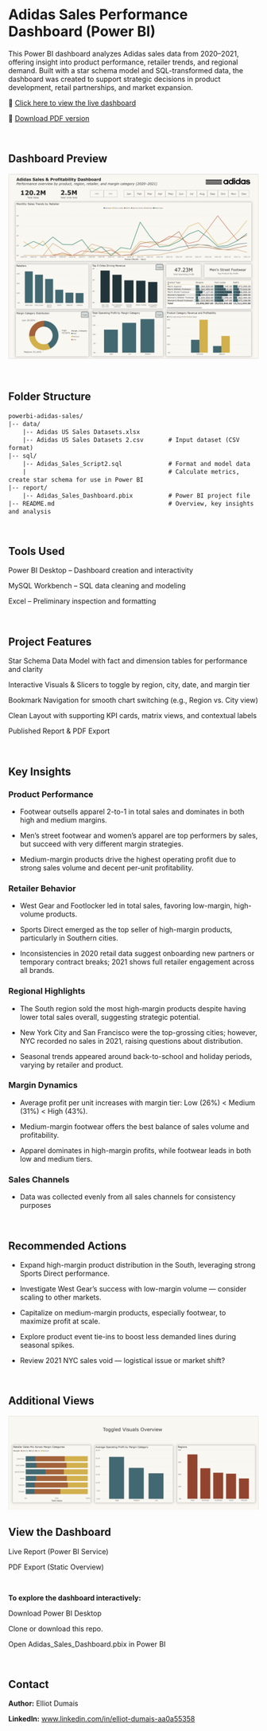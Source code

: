 # Adidas Sales Performance Dashboard (Power BI)
This Power BI dashboard analyzes Adidas sales data from 2020–2021, offering insight into product performance, retailer trends, and regional demand. Built with a star schema model and SQL-transformed data, the dashboard was created to support strategic decisions in product development, retail partnerships, and market expansion.

🔗 [Click here to view the live dashboard](https://github.com/Edumais37/powerbi-adidas-sales/blob/main/report/Adidas_Sales_Dashboard.pbix)  

📄 [Download PDF version](https://github.com/Edumais37/powerbi-adidas-sales/blob/main/report/Adidas_Sales_Dashboard_PDF.pdf)



<br>

## Dashboard Preview

![Adidas Dashboard Preview](https://github.com/Edumais37/powerbi-adidas-sales/blob/main/report/Adidas_Dash_Page1.png) 


<br>

## Folder Structure

```
powerbi-adidas-sales/
|-- data/
    |-- Adidas US Sales Datasets.xlsx         
    |-- Adidas US Sales Datasets 2.csv       # Input dataset (CSV format)
|-- sql/
    |-- Adidas_Sales_Script2.sql             # Format and model data
    |                                        # Calculate metrics, create star schema for use in Power BI
|-- report/
    |-- Adidas_Sales_Dashboard.pbix          # Power BI project file
|-- README.md                                # Overview, key insights and analysis
```
<br>

## Tools Used
Power BI Desktop – Dashboard creation and interactivity

MySQL Workbench – SQL data cleaning and modeling

Excel – Preliminary inspection and formatting

<br> 

## Project Features
Star Schema Data Model with fact and dimension tables for performance and clarity

Interactive Visuals & Slicers to toggle by region, city, date, and margin tier

Bookmark Navigation for smooth chart switching (e.g., Region vs. City view)

Clean Layout with supporting KPI cards, matrix views, and contextual labels

Published Report & PDF Export

<br>

## Key Insights
### Product Performance
- Footwear outsells apparel 2-to-1 in total sales and dominates in both high and medium margins.

- Men’s street footwear and women’s apparel are top performers by sales, but succeed with very different margin strategies.

- Medium-margin products drive the highest operating profit due to strong sales volume and decent per-unit profitability.

### Retailer Behavior
- West Gear and Footlocker led in total sales, favoring low-margin, high-volume products.

- Sports Direct emerged as the top seller of high-margin products, particularly in Southern cities.

- Inconsistencies in 2020 retail data suggest onboarding new partners or temporary contract breaks; 2021 shows full retailer engagement across all brands.

 ### Regional Highlights
- The South region sold the most high-margin products despite having lower total sales overall, suggesting strategic potential.

- New York City and San Francisco were the top-grossing cities; however, NYC recorded no sales in 2021, raising questions about distribution.

- Seasonal trends appeared around back-to-school and holiday periods, varying by retailer and product.

### Margin Dynamics
- Average profit per unit increases with margin tier: Low (26%) < Medium (31%) < High (43%).

- Medium-margin footwear offers the best balance of sales volume and profitability.

- Apparel dominates in high-margin profits, while footwear leads in both low and medium tiers.

### Sales Channels
- Data was collected evenly from all sales channels for consistency purposes

<br>

## Recommended Actions
- Expand high-margin product distribution in the South, leveraging strong Sports Direct performance.

- Investigate West Gear’s success with low-margin volume — consider scaling to other markets.

- Capitalize on medium-margin products, especially footwear, to maximize profit at scale.

- Explore product event tie-ins to boost less demanded lines during seasonal spikes.

- Review 2021 NYC sales void — logistical issue or market shift?

<br>

## Additional Views

![Toggled Charts Preview](https://github.com/Edumais37/powerbi-adidas-sales/blob/main/report/Adidas_Dash_Page2.png) 
## View the Dashboard
Live Report (Power BI Service)

PDF Export (Static Overview)

<br>

**To explore the dashboard interactively:**

Download Power BI Desktop

Clone or download this repo.

Open Adidas_Sales_Dashboard.pbix in Power BI

<br>

## Contact
**Author:** Elliot Dumais

**LinkedIn:** www.linkedin.com/in/elliot-dumais-aa0a55358
